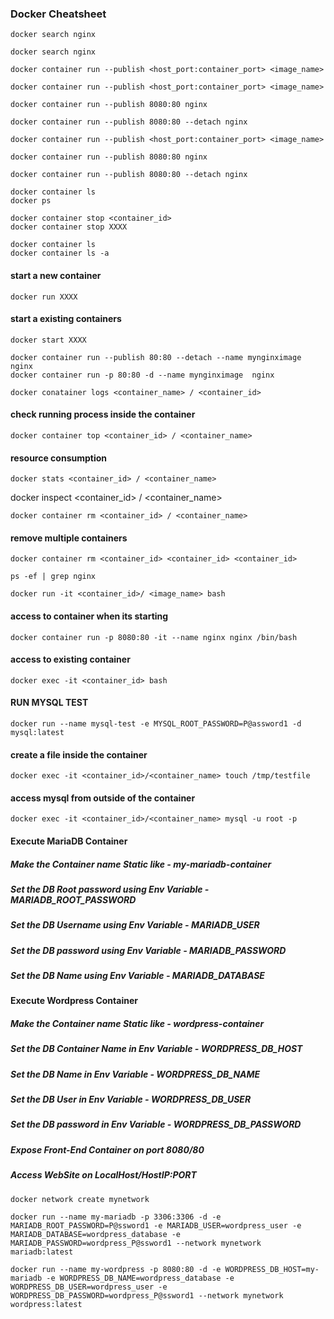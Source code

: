 ### Docker Cheatsheet

```
docker search nginx
```
```
docker search nginx
```
```
docker container run --publish <host_port:container_port> <image_name>
```
```
docker container run --publish <host_port:container_port> <image_name>
```
```
docker container run --publish 8080:80 nginx
```
```
docker container run --publish 8080:80 --detach nginx
```
```
docker container run --publish <host_port:container_port> <image_name>
```
```
docker container run --publish 8080:80 nginx
```
```
docker container run --publish 8080:80 --detach nginx
```
```
docker container ls
docker ps
```
```
docker container stop <container_id>
docker container stop XXXX
```
```
docker container ls
docker container ls -a
```

#### start a new container
```
docker run XXXX
```
#### start a existing containers
```
docker start XXXX
```

```
docker container run --publish 80:80 --detach --name mynginximage  nginx
docker container run -p 80:80 -d --name mynginximage  nginx
```
```
docker conatainer logs <container_name> / <container_id>
```

#### check running process inside the container
```
docker container top <container_id> / <container_name>
```
#### resource consumption

```
docker stats <container_id> / <container_name>
```

docker inspect <container_id> / <container_name>
```
docker container rm <container_id> / <container_name>
```
#### remove multiple containers
```
docker container rm <container_id> <container_id> <container_id>
```

```
ps -ef | grep nginx
```
```
docker run -it <container_id>/ <image_name> bash
```
#### access to container when its starting
```
docker container run -p 8080:80 -it --name nginx nginx /bin/bash
```
#### access to existing container 
```
docker exec -it <container_id> bash
```
#### RUN MYSQL TEST
```
docker run --name mysql-test -e MYSQL_ROOT_PASSWORD=P@assword1 -d mysql:latest
```
#### create a file inside the container
```
docker exec -it <container_id>/<container_name> touch /tmp/testfile
```
#### access mysql from outside of the container
```
docker exec -it <container_id>/<container_name> mysql -u root -p
```

#### Execute MariaDB Container
##### Make the Container name Static like - my-mariadb-container
##### Set the DB Root password using Env Variable -MARIADB_ROOT_PASSWORD
##### Set the DB Username using Env Variable - MARIADB_USER
##### Set the DB password using Env Variable - MARIADB_PASSWORD
##### Set the DB Name using Env Variable - MARIADB_DATABASE

#### Execute Wordpress Container
##### Make the Container name Static like - wordpress-container
##### Set the DB Container Name in Env Variable - WORDPRESS_DB_HOST
##### Set the DB Name in Env Variable - WORDPRESS_DB_NAME
##### Set the DB User in Env Variable - WORDPRESS_DB_USER
##### Set the DB password in Env Variable - WORDPRESS_DB_PASSWORD
##### Expose Front-End Container on port 8080/80
##### Access WebSite on LocalHost/HostIP:PORT

```
docker network create mynetwork
```
```
docker run --name my-mariadb -p 3306:3306 -d -e MARIADB_ROOT_PASSWORD=P@ssword1 -e MARIADB_USER=wordpress_user -e MARIADB_DATABASE=wordpress_database -e MARIADB_PASSWORD=wordpress_P@ssword1 --network mynetwork mariadb:latest
```
```
docker run --name my-wordpress -p 8080:80 -d -e WORDPRESS_DB_HOST=my-mariadb -e WORDPRESS_DB_NAME=wordpress_database -e WORDPRESS_DB_USER=wordpress_user -e WORDPRESS_DB_PASSWORD=wordpress_P@ssword1 --network mynetwork wordpress:latest
```

<!--- find / -name "index.html" --->